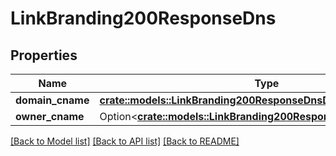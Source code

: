 # LinkBranding200ResponseDns

## Properties

Name | Type | Description | Notes
------------ | ------------- | ------------- | -------------
**domain_cname** | [**crate::models::LinkBranding200ResponseDnsDomainCname**](link_branding_200_response_dns_domain_cname.md) |  | 
**owner_cname** | Option<[**crate::models::LinkBranding200ResponseDnsOwnerCname**](link_branding_200_response_dns_owner_cname.md)> |  | [optional]

[[Back to Model list]](../README.md#documentation-for-models) [[Back to API list]](../README.md#documentation-for-api-endpoints) [[Back to README]](../README.md)


